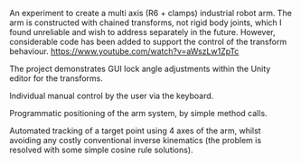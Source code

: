 An experiment to create a multi axis (R6 + clamps) industrial robot arm. The arm is constructed with chained transforms, not rigid body joints, which I found unreliable and wish to address separately in the future. However, considerable code has been added to support the control of the transform behaviour. https://www.youtube.com/watch?v=aWszLw1ZpTc

The project demonstrates GUI lock angle adjustments within the Unity editor for the transforms.

Individual manual control by the user via the keyboard.

Programmatic positioning of the arm system, by simple method calls.

Automated tracking of a target point using 4 axes of the arm, whilst avoiding any costly conventional inverse kinematics (the problem is resolved with some simple cosine rule solutions).
 
